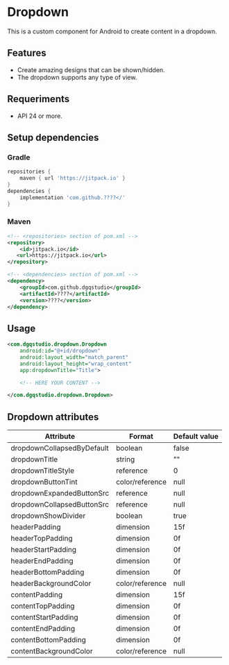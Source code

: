 # Dropdown

This is a custom component for Android to create content in a dropdown.

## Features

- Create amazing designs that can be shown/hidden.
- The dropdown supports any type of view.

## Requeriments

- API 24 or more.

## Setup dependencies

### Gradle

```gradle
repositories {
    maven { url 'https://jitpack.io' }
}
dependencies {
    implementation 'com.github.????</'
}
```

### Maven

```xml
<!-- <repositories> section of pom.xml -->
<repository>
    <id>jitpack.io</id>
   <url>https://jitpack.io</url>
</repository>

<!-- <dependencies> section of pom.xml -->
<dependency>
    <groupId>com.github.dgqstudio</groupId>
    <artifactId>????</artifactId>
    <version>????</version>
</dependency>
```

## Usage

```xml
<com.dgqstudio.dropdown.Dropdown
    android:id="@+id/dropdown"
    android:layout_width="match_parent"
    android:layout_height="wrap_content"
    app:dropdownTitle="Title">

    <!-- HERE YOUR CONTENT -->

</com.dgqstudio.dropdown.Dropdown>
```

## Dropdown attributes

| Attribute                  | Format          | Default value |
|----------------------------|-----------------|---------------|
| dropdownCollapsedByDefault | boolean         | false         |
| dropdownTitle              | string          | ""            |
| dropdownTitleStyle         | reference       | 0             |
| dropdownButtonTint         | color/reference | null          |
| dropdownExpandedButtonSrc  | reference       | null          |
| dropdownCollapsedButtonSrc | reference       | null          |
| dropdownShowDivider        | boolean         | true          |
| headerPadding              | dimension       | 15f           |
| headerTopPadding           | dimension       | 0f            |
| headerStartPadding         | dimension       | 0f            |
| headerEndPadding           | dimension       | 0f            |
| headerBottomPadding        | dimension       | 0f            |
| headerBackgroundColor      | color/reference | null          |
| contentPadding             | dimension       | 15f           |
| contentTopPadding          | dimension       | 0f            |
| contentStartPadding        | dimension       | 0f            |
| contentEndPadding          | dimension       | 0f            |
| contentBottomPadding       | dimension       | 0f            |
| contentBackgroundColor     | color/reference | null          |
